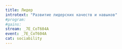 ```yaml
---
title: Лидер
introtext: "Развитие лидерских качеств и навыков"
#program:
#gains:
stream: _7E_CoT604A
event: _7E_CoT604A
cat: sociability
---
```

